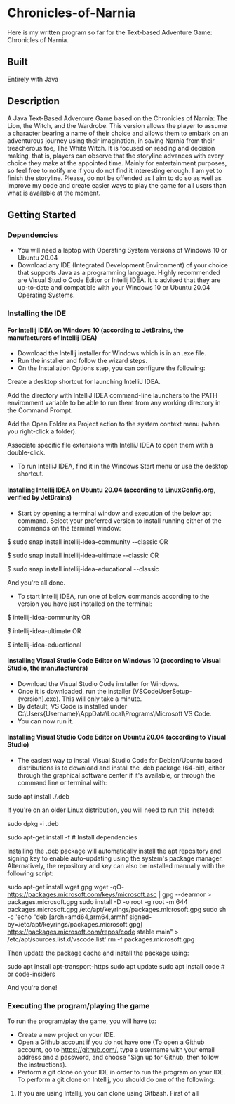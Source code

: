 # Chronicles-of-Narnia
Here is my written program so far for the Text-based Adventure Game: Chronicles of Narnia. 


## Built 
Entirely with Java


## Description
A Java Text-Based Adventure Game based on the Chronicles of Narnia: The Lion, the Witch, and the Wardrobe. This version allows the player to assume a character bearing a name of their choice and allows them to embark on an adventurous journey using their imagination, in saving Narnia from their treacherous foe, The White Witch. It is focused on reading and decision making, that is, players can observe that the storyline advances with every choice they make at the appointed time. Mainly for entertainment purposes, so feel free to notify me if you do not find it interesting enough. I am yet to finish the storyline. Please, do not be offended as I aim to do so as well as improve my code and create easier ways to play the game for all users than what is available at the moment.

## Getting Started

### Dependencies
* You will need a laptop with Operating System versions of Windows 10 or Ubuntu 20.04
* Download any IDE (Integrated Development Environment) of your choice that supports Java as a programming language. Highly recommended are Visual Studio Code Editor or Intellij IDEA. It is advised that they are up-to-date and compatible with your Windows 10 or Ubuntu 20.04 Operating Systems.

### Installing the IDE

#### For Intellij IDEA on Windows 10 (according to JetBrains, the manufacturers of Intellij IDEA)
* Download the Intellij installer for Windows which is in an .exe file.
* Run the installer and follow the wizard steps.
* On the Installation Options step, you can configure the following:

Create a desktop shortcut for launching IntelliJ IDEA.

Add the directory with IntelliJ IDEA command-line launchers to the PATH environment variable to be able to run them from any working directory in the Command Prompt.

Add the Open Folder as Project action to the system context menu (when you right-click a folder).

Associate specific file extensions with IntelliJ IDEA to open them with a double-click.
* To run IntelliJ IDEA, find it in the Windows Start menu or use the desktop shortcut.

#### Installing Intellij IDEA on Ubuntu 20.04 (according to LinuxConfig.org, verified by JetBrains)
* Start by opening a terminal window and execution of the below apt command. Select your preferred version to install running either of the commands on the terminal window:

$ sudo snap install intellij-idea-community --classic
OR

$ sudo snap install intellij-idea-ultimate --classic
OR

$ sudo snap install intellij-idea-educational --classic

And you're all done.
* To start Intellij IDEA, run one of below commands according to the version you have just installed on the terminal:

$ intellij-idea-community
OR

$ intellij-idea-ultimate
OR

$ intellij-idea-educational

#### Installing Visual Studio Code Editor on Windows 10 (according to Visual Studio, the manufacturers)
* Download the Visual Studio Code installer for Windows.
* Once it is downloaded, run the installer (VSCodeUserSetup-{version}.exe). This will only take a minute.
* By default, VS Code is installed under C:\Users\{Username}\AppData\Local\Programs\Microsoft VS Code.
* You can now run it.

#### Installing Visual Studio Code Editor on Ubuntu 20.04 (according to Visual Studio)
* The easiest way to install Visual Studio Code for Debian/Ubuntu based distributions is to download and install the .deb package (64-bit), either through the graphical software center if it's available, or through the command line or terminal with:

sudo apt install ./<file>.deb

If you're on an older Linux distribution, you will need to run this instead:

sudo dpkg -i <file>.deb

sudo apt-get install -f # Install dependencies

Installing the .deb package will automatically install the apt repository and signing key to enable auto-updating using the system's package manager. Alternatively, the repository and key can also be installed manually with the following script:

sudo apt-get install wget gpg
wget -qO- https://packages.microsoft.com/keys/microsoft.asc | gpg --dearmor > packages.microsoft.gpg
sudo install -D -o root -g root -m 644 packages.microsoft.gpg /etc/apt/keyrings/packages.microsoft.gpg
sudo sh -c 'echo "deb [arch=amd64,arm64,armhf signed-by=/etc/apt/keyrings/packages.microsoft.gpg] https://packages.microsoft.com/repos/code stable main" > /etc/apt/sources.list.d/vscode.list'
rm -f packages.microsoft.gpg

Then update the package cache and install the package using:

sudo apt install apt-transport-https
sudo apt update
sudo apt install code # or code-insiders

And you're done!

### Executing the program/playing the game
To run the program/play the game, you will have to:
* Create a new project on your IDE.
* Open a Github account if you do not have one (To open a Github account, go to https://github.com/, type a username with your email address and a password, and choose "Sign up for Github, then follow the instructions).
* Perform a git clone on your IDE in order to run the program on your IDE. To perform a git clone on Intellij, you should do one of the following:

1. If you are using Intellij, you can clone using Gitbash. First of all




